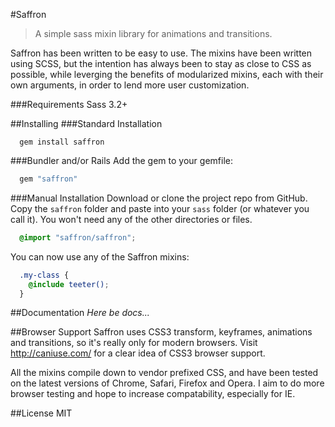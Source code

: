 #Saffron
> A simple sass mixin library for animations and transitions.

Saffron has been written to be easy to use. The mixins have been written using SCSS, but the intention has always been to stay as close to CSS as possible, while leverging the benefits of modularized mixins, each with their own arguments, in order to lend more user customization.

###Requirements
Sass 3.2+

##Installing
###Standard Installation
```
  gem install saffron
```

###Bundler and/or Rails
Add the gem to your gemfile:
```ruby
  gem "saffron"
```

###Manual Installation
Download or clone the project repo from GitHub. Copy the `saffron` folder and paste into your `sass` folder (or whatever you call it). You won't need any of the other directories or files.

```scss
  @import "saffron/saffron";
```

You can now use any of the Saffron mixins:

```scss
  .my-class {
    @include teeter();
  }
```

##Documentation
_Here be docs..._

##Browser Support
Saffron uses CSS3 transform, keyframes, animations and transitions, so it's really only for modern browsers. Visit http://caniuse.com/ for a clear idea of CSS3 browser support.

All the mixins compile down to vendor prefixed CSS, and have been tested on the latest versions of Chrome, Safari, Firefox and Opera. I aim to do more browser testing and hope to increase compatability, especially for IE.

##License
MIT
